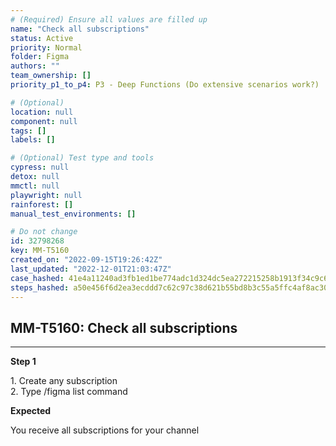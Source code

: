 ```yaml
---
# (Required) Ensure all values are filled up
name: "Check all subscriptions"
status: Active
priority: Normal
folder: Figma
authors: ""
team_ownership: []
priority_p1_to_p4: P3 - Deep Functions (Do extensive scenarios work?)

# (Optional)
location: null
component: null
tags: []
labels: []

# (Optional) Test type and tools
cypress: null
detox: null
mmctl: null
playwright: null
rainforest: []
manual_test_environments: []

# Do not change
id: 32798268
key: MM-T5160
created_on: "2022-09-15T19:26:42Z"
last_updated: "2022-12-01T21:03:47Z"
case_hashed: 41e4a11240ad3fb1ed1be774adc1d324dc5ea272215258b1913f34c9c6b0db05e0a6d65d418a4b17a7c9aab9c0ce81b6
steps_hashed: a50e456f6d2ea3ecddd7c62c97c38d621b55bd8b3c55a5ffc4af8ac30533319cda7b2c60946642fa38c8068ca4292f1e
---
```


<!-- (Auto-generated) Based on frontmatter's "key" and "name" -->

## MM-T5160: Check all subscriptions

---

**Step 1**

1\. Create any subscription\
2\. Type /figma list command

**Expected**

You receive all subscriptions for your channel

